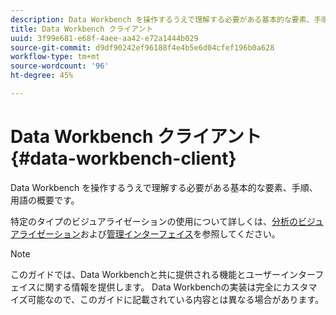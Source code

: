 ```yaml
---
description: Data Workbench を操作するうえで理解する必要がある基本的な要素、手順、用語の概要です。
title: Data Workbench クライアント
uuid: 3f99e681-e68f-4aee-aa42-e72a1444b029
source-git-commit: d9df90242ef96188f4e4b5e6d04cfef196b0a628
workflow-type: tm+mt
source-wordcount: '96'
ht-degree: 45%

---
```



# Data Workbench クライアント{#data-workbench-client}

Data Workbench を操作するうえで理解する必要がある基本的な要素、手順、用語の概要です。

特定のタイプのビジュアライゼーションの使用について詳しくは、[分析のビジュアライゼーション](../../home/c-get-started/c-analysis-vis/c-analysis-vis.md#concept-cb5b9716d3404b2b888a55b3efec1fa5)および[管理インターフェイス](../../home/c-get-started/c-admin-intrf/c-admin-intrf.md#concept-855c1a91e1a948969fab592adca15f74)を参照してください。

>[!NOTE]
>
>このガイドでは、Data Workbenchと共に提供される機能とユーザーインターフェイスに関する情報を提供します。 Data Workbenchの実装は完全にカスタマイズ可能なので、このガイドに記載されている内容とは異なる場合があります。

